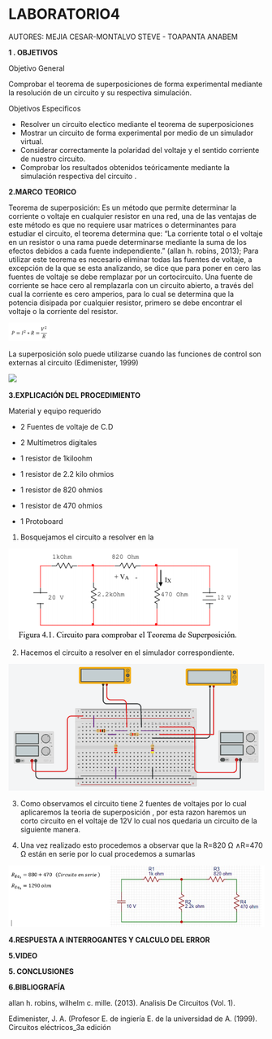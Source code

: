# LABORATORIO4

AUTORES: MEJIA CESAR-MONTALVO STEVE - TOAPANTA ANABEM

**1 . OBJETIVOS**

Objetivo General

Comprobar el teorema de superposiciones de forma experimental mediante la resolución de un circuito y su respectiva simulación.

Objetivos Especificos

* Resolver un circuito electico mediante el teorema de superposiciones
* Mostrar un circuito de forma experimental por medio de un simulador virtual.
* Considerar correctamente la polaridad del voltaje y  el sentido corriente de nuestro circuito.
* Comprobar los resultados obtenidos teóricamente mediante la simulación respectiva del circuito .




**2.MARCO TEORICO**

Teorema de superposición:
Es un método que permite determinar la corriente o voltaje en cualquier resistor en una red, una de las ventajas de este método es que no requiere usar matrices o determinantes para estudiar el circuito, el teorema determina que: “La corriente total o el voltaje en un resistor o una rama puede determinarse mediante la suma de los efectos debidos a cada fuente independiente.” (allan h. robins, 2013); Para utilizar este teorema es necesario eliminar todas las fuentes de voltaje, a excepción de la que se esta analizando, se dice que para poner en cero las fuentes de voltaje se debe remplazar por un cortocircuito.
Una fuente de corriente se hace cero al remplazarla con un circuito abierto, a través del cual la corriente es cero amperios, para lo cual se determina que la potencia disipada por cualquier resistor, primero se debe encontrar el voltaje o la corriente del resistor.

![](https://github.com/Anabeltoapanta/LABORATORIO4/blob/main/FORMULA.png)
                                                                                                   
La superposición solo puede utilizarse cuando las funciones de control son externas al circuito
(Edimenister, 1999)

![](https://github.com/Anabeltoapanta/LABORATORIO4/blob/main/Teorema%20de%20superposici%C3%B3n_page-0001.jpg)
                                             

**3.EXPLICACIÓN DEL PROCEDIMIENTO**

Material y equipo requerido

- 2 Fuentes de voltaje de C.D

- 2 Multímetros digitales

- 1 resistor de 1kiloohm

- 1 resistor de 2.2 kilo ohmios

- 1 resistor de 820 ohmios

- 1 resistor de 470 ohmios

- 1 Protoboard

1.	Bosquejamos el circuito a resolver en la 

 ![](https://github.com/Anabeltoapanta/LABORATORIO4/blob/main/Circuito%204.1.png)

2. Hacemos el circuito a resolver en el simulador correspondiente.

![](https://github.com/Anabeltoapanta/LABORATORIO4/blob/main/CIRCUITO%201.1.png)

3. Como observamos el circuito tiene 2 fuentes de voltajes por lo cual aplicaremos la teoria de superposición , por esta razon haremos un corto circuito en el voltaje de 12V lo cual nos quedaria un circuito de la siguiente manera.


4. Una vez realizado esto procedemos a observar que la  R=820 Ω ∧R=470 Ω  están en serie por lo cual procedemos a sumarlas

![](https://github.com/Anabeltoapanta/LABORATORIO4/blob/main/PASO%204.png)




**4.RESPUESTA A INTERROGANTES Y CALCULO DEL ERROR**




**5.VIDEO**


**5. CONCLUSIONES**



**6.BIBLIOGRAFÍA**

allan h. robins,  wilhelm c. mille. (2013). Analisis De Circuitos (Vol. 1).

Edimenister, J. A. (Profesor E. de ingiería E. de la universidad de A. (1999). Circuitos eléctricos_3a  edición
